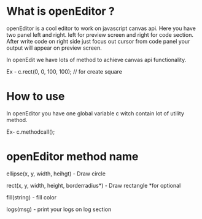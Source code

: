 # What is openEditor ?

openEditor is a cool editor to work on javascript canvas api. Here you have two panel left and right. left for preview screen and right for code section. After write code on right side just focus out cursor from code panel your output will appear on preview screen.

In openEdit we have lots of method to achieve canvas api functionality.

Ex - c.rect(0, 0, 100, 100); // for create square


# How to use

In openEditor you have one global variable c witch contain lot of utility method.

Ex- c.methodcall();


# openEditor method name 

ellipse(x, y, width, heihgt) - Draw circle

rect(x, y, width, height, borderradius*) - Draw rectangle *for optional 

fill(string) - fill color

logs(msg) - print your logs on log section
